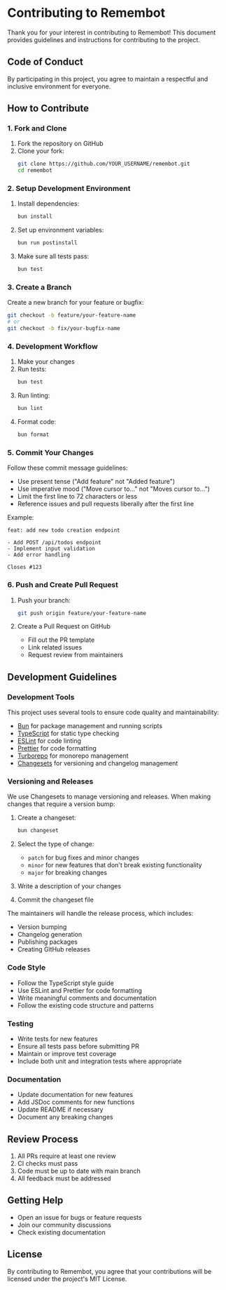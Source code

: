 # Contributing to Remembot

Thank you for your interest in contributing to Remembot! This document provides guidelines and instructions for contributing to the project.

## Code of Conduct

By participating in this project, you agree to maintain a respectful and inclusive environment for everyone.

## How to Contribute

### 1. Fork and Clone

1. Fork the repository on GitHub
2. Clone your fork:
   ```bash
   git clone https://github.com/YOUR_USERNAME/remembot.git
   cd remembot
   ```

### 2. Setup Development Environment

1. Install dependencies:

   ```bash
   bun install
   ```

2. Set up environment variables:

   ```bash
   bun run postinstall
   ```

3. Make sure all tests pass:
   ```bash
   bun test
   ```

### 3. Create a Branch

Create a new branch for your feature or bugfix:

```bash
git checkout -b feature/your-feature-name
# or
git checkout -b fix/your-bugfix-name
```

### 4. Development Workflow

1. Make your changes
2. Run tests:
   ```bash
   bun test
   ```
3. Run linting:
   ```bash
   bun lint
   ```
4. Format code:
   ```bash
   bun format
   ```

### 5. Commit Your Changes

Follow these commit message guidelines:

- Use present tense ("Add feature" not "Added feature")
- Use imperative mood ("Move cursor to..." not "Moves cursor to...")
- Limit the first line to 72 characters or less
- Reference issues and pull requests liberally after the first line

Example:

```
feat: add new todo creation endpoint

- Add POST /api/todos endpoint
- Implement input validation
- Add error handling

Closes #123
```

### 6. Push and Create Pull Request

1. Push your branch:

   ```bash
   git push origin feature/your-feature-name
   ```

2. Create a Pull Request on GitHub
   - Fill out the PR template
   - Link related issues
   - Request review from maintainers

## Development Guidelines

### Development Tools

This project uses several tools to ensure code quality and maintainability:

- [Bun](https://bun.sh/) for package management and running scripts
- [TypeScript](https://www.typescriptlang.org/) for static type checking
- [ESLint](https://eslint.org/) for code linting
- [Prettier](https://prettier.io) for code formatting
- [Turborepo](https://turbo.build/repo) for monorepo management
- [Changesets](https://github.com/changesets/changesets) for versioning and changelog management

### Versioning and Releases

We use Changesets to manage versioning and releases. When making changes that require a version bump:

1. Create a changeset:

   ```bash
   bun changeset
   ```

2. Select the type of change:

   - `patch` for bug fixes and minor changes
   - `minor` for new features that don't break existing functionality
   - `major` for breaking changes

3. Write a description of your changes

4. Commit the changeset file

The maintainers will handle the release process, which includes:

- Version bumping
- Changelog generation
- Publishing packages
- Creating GitHub releases

### Code Style

- Follow the TypeScript style guide
- Use ESLint and Prettier for code formatting
- Write meaningful comments and documentation
- Follow the existing code structure and patterns

### Testing

- Write tests for new features
- Ensure all tests pass before submitting PR
- Maintain or improve test coverage
- Include both unit and integration tests where appropriate

### Documentation

- Update documentation for new features
- Add JSDoc comments for new functions
- Update README if necessary
- Document any breaking changes

## Review Process

1. All PRs require at least one review
2. CI checks must pass
3. Code must be up to date with main branch
4. All feedback must be addressed

## Getting Help

- Open an issue for bugs or feature requests
- Join our community discussions
- Check existing documentation

## License

By contributing to Remembot, you agree that your contributions will be licensed under the project's MIT License.

